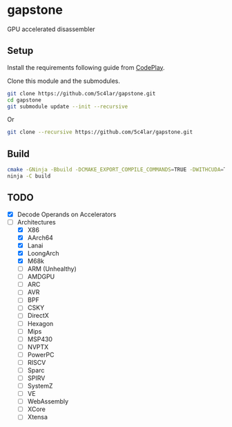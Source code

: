 # gapstone
GPU accelerated disassembler

## Setup
Install the requirements following guide from [CodePlay](https://developer.codeplay.com/products/oneapi/nvidia/2025.0.0/guides/get-started-guide-nvidia.html).

Clone this module and the submodules.
```bash
git clone https://github.com/5c4lar/gapstone.git
cd gapstone
git submodule update --init --recursive
```
Or
```bash
git clone --recursive https://github.com/5c4lar/gapstone.git
```
## Build

```bash
cmake -GNinja -Bbuild -DCMAKE_EXPORT_COMPILE_COMMANDS=TRUE -DWITHCUDA=True -DCMAKE_BUILD_TYPE=Release -DCMAKE_CXX_COMPILER=icpx -DLLVM_EXPERIMENTAL_TARGETS_TO_BUILD="M68k" .
ninja -C build
```

## TODO

- [x] Decode Operands on Accelerators
- [ ] Architectures
  - [x] X86
  - [x] AArch64
  - [x] Lanai
  - [x] LoongArch
  - [x] M68k
  - [ ] ARM (Unhealthy)
  - [ ] AMDGPU
  - [ ] ARC
  - [ ] AVR
  - [ ] BPF
  - [ ] CSKY
  - [ ] DirectX
  - [ ] Hexagon
  - [ ] Mips
  - [ ] MSP430
  - [ ] NVPTX
  - [ ] PowerPC
  - [ ] RISCV
  - [ ] Sparc
  - [ ] SPIRV
  - [ ] SystemZ
  - [ ] VE
  - [ ] WebAssembly
  - [ ] XCore
  - [ ] Xtensa
